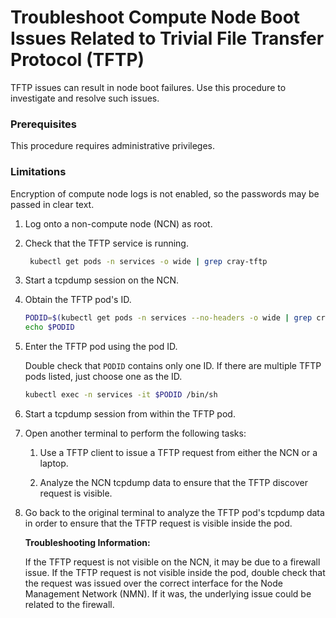 # Troubleshoot Compute Node Boot Issues Related to Trivial File Transfer Protocol \(TFTP\)

TFTP issues can result in node boot failures. Use this procedure to investigate and resolve such issues.

### Prerequisites

This procedure requires administrative privileges.

### Limitations

Encryption of compute node logs is not enabled, so the passwords may be passed in clear text.

1.  Log onto a non-compute node \(NCN\) as root.

2.  Check that the TFTP service is running.

    ```bash
     kubectl get pods -n services -o wide | grep cray-tftp
    ```

3.  Start a tcpdump session on the NCN.

4.  Obtain the TFTP pod's ID.

    ```bash
    PODID=$(kubectl get pods -n services --no-headers -o wide | grep cray-tftp | awk '{print $1}')
    echo $PODID
    ```

5.  Enter the TFTP pod using the pod ID.

    Double check that `PODID` contains only one ID. If there are multiple TFTP pods listed, just choose one as the ID.

    ```bash
    kubectl exec -n services -it $PODID /bin/sh
    ```

6.  Start a tcpdump session from within the TFTP pod.

7.  Open another terminal to perform the following tasks:

    1.  Use a TFTP client to issue a TFTP request from either the NCN or a laptop.

    2.  Analyze the NCN tcpdump data to ensure that the TFTP discover request is visible.

8.  Go back to the original terminal to analyze the TFTP pod's tcpdump data in order to ensure that the TFTP request is visible inside the pod.

    **Troubleshooting Information:**

    If the TFTP request is not visible on the NCN, it may be due to a firewall issue. If the TFTP request is not visible inside the pod, double check that the request was issued over the correct interface for the Node Management Network \(NMN\). If it was, the underlying issue could be related to the firewall.

